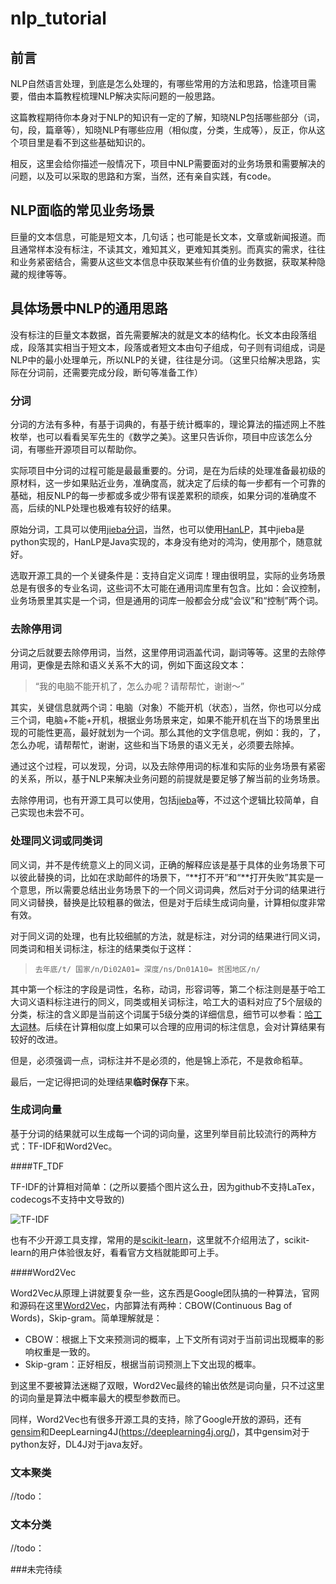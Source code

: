 # nlp_tutorial
## 前言
NLP自然语言处理，到底是怎么处理的，有哪些常用的方法和思路，恰逢项目需要，借由本篇教程梳理NLP解决实际问题的一般思路。

这篇教程期待你本身对于NLP的知识有一定的了解，知晓NLP包括哪些部分（词，句，段，篇章等），知晓NLP有哪些应用（相似度，分类，生成等），反正，你从这个项目里是看不到这些基础知识的。

相反，这里会给你描述一般情况下，项目中NLP需要面对的业务场景和需要解决的问题，以及可以采取的思路和方案，当然，还有亲自实践，有code。



## NLP面临的常见业务场景

巨量的文本信息，可能是短文本，几句话；也可能是长文本，文章或新闻报道。而且通常样本没有标注，不读其文，难知其义，更难知其类别。而真实的需求，往往和业务紧密结合，需要从这些文本信息中获取某些有价值的业务数据，获取某种隐藏的规律等等。



## 具体场景中NLP的通用思路

没有标注的巨量文本数据，首先需要解决的就是文本的结构化。长文本由段落组成，段落其实相当于短文本，段落或者短文本由句子组成，句子则有词组成，词是NLP中的最小处理单元，所以NLP的关键，往往是分词。（这里只给解决思路，实际在分词前，还需要完成分段，断句等准备工作）

### 分词

分词的方法有多种，有基于词典的，有基于统计概率的，理论算法的描述网上不胜枚举，也可以看看吴军先生的《数学之美》。这里只告诉你，项目中应该怎么分词，有哪些开源项目可以帮助你。

实际项目中分词的过程可能是最最重要的。分词，是在为后续的处理准备最初级的原材料，这一步如果贴近业务，准确度高，就决定了后续的每一步都有一个可靠的基础，相反NLP的每一步都或多或少带有误差累积的顽疾，如果分词的准确度不高，后续的NLP处理也极难有较好的结果。

原始分词，工具可以使用[jieba分词](https://github.com/fxsjy/jieba)，当然，也可以使用[HanLP](https://github.com/hankcs/HanLP)，其中jieba是python实现的，HanLP是Java实现的，本身没有绝对的鸿沟，使用那个，随意就好。

选取开源工具的一个关键条件是：支持自定义词库！理由很明显，实际的业务场景总是有很多的专业名词，这些词不太可能在通用词库里有包含。比如：会议控制，业务场景里其实是一个词，但是通用的词库一般都会分成“会议”和“控制”两个词。

### 去除停用词

分词之后就要去除停用词，当然，这里停用词涵盖代词，副词等等。这里的去除停用词，更像是去除和语义关系不大的词，例如下面这段文本：

> “我的电脑不能开机了，怎么办呢？请帮帮忙，谢谢～”

其实，关键信息就两个词：电脑（对象）不能开机（状态），当然，你也可以分成三个词，电脑+不能+开机，根据业务场景来定，如果不能开机在当下的场景里出现的可能性更高，最好就划为一个词。那么其他的文字信息呢，例如：我的，了，怎么办呢，请帮帮忙，谢谢，这些和当下场景的语义无关，必须要去除掉。

通过这个过程，可以发现，分词，以及去除停用词的标准和实际的业务场景有紧密的关系，所以，基于NLP来解决业务问题的前提就是要足够了解当前的业务场景。

去除停用词，也有开源工具可以使用，包括[jieba](https://github.com/fxsjy/jieba)等，不过这个逻辑比较简单，自己实现也未尝不可。

### 处理同义词或同类词

同义词，并不是传统意义上的同义词，正确的解释应该是基于具体的业务场景下可以彼此替换的词，比如在求助邮件的场景下，“\*\*打不开”和“\*\*打开失败”其实是一个意思，所以需要总结出业务场景下的一个同义词词典，然后对于分词的结果进行同义词替换，替换是比较粗暴的做法，但是对于后续生成词向量，计算相似度非常有效。

对于同义词的处理，也有比较细腻的方法，就是标注，对分词的结果进行同义词，同类词和相关词标注，标注的结果类似于这样：

> ```
> 去年底/t/ 国家/n/Di02A01= 深度/ns/Dn01A10= 贫困地区/n/
> ```

其中第一个标注的字段是词性，名称，动词，形容词等，第二个标注则是基于哈工大词义语料标注进行的同义，同类或相关词标注，哈工大的语料对应了5个层级的分类，标注的含义即是当前这个词属于5级分类的详细信息，细节可以参看：[哈工大词林](https://www.ltp-cloud.com/download/)。后续在计算相似度上如果可以合理的应用词的标注信息，会对计算结果有较好的改进。

但是，必须强调一点，词标注并不是必须的，他是锦上添花，不是救命稻草。

最后，一定记得把词的处理结果**临时保存**下来。

### 生成词向量

基于分词的结果就可以生成每一个词的词向量，这里列举目前比较流行的两种方式：TF-IDF和Word2Vec。

####TF_TDF

TF-IDF的计算相对简单：(之所以要插个图片这么丑，因为github不支持LaTex，codecogs不支持中文导致的)

![TF-IDF](/Users/yangzhou/Desktop/TF-IDF.png)

也有不少开源工具支撑，常用的是[scikit-learn](http://scikit-learn.org/stable/)，这里就不介绍用法了，scikit-learn的用户体验很友好，看看官方文档就能即可上手。

####Word2Vec

Word2Vec从原理上讲就要复杂一些，这东西是Google团队搞的一种算法，官网和源码在这里[Word2Vec](https://code.google.com/archive/p/word2vec/)，内部算法有两种：CBOW(Continuous Bag of Words)，Skip-gram。简单理解就是：

* CBOW：根据上下文来预测词的概率，上下文所有词对于当前词出现概率的影响权重是一致的。
* Skip-gram：正好相反，根据当前词预测上下文出现的概率。

到这里不要被算法迷糊了双眼，Word2Vec最终的输出依然是词向量，只不过这里的词向量是算法中概率最大的模型参数而已。

同样，Word2Vec也有很多开源工具的支持，除了Google开放的源码，还有[gensim](https://radimrehurek.com/gensim/)和DeepLearning4J(https://deeplearning4j.org/)，其中gensim对于python友好，DL4J对于java友好。

### 文本聚类

//todo：

### 文本分类

//todo：

###未完待续

